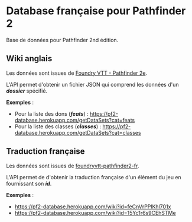 # Database française pour Pathfinder 2

Base de données pour Pathfinder 2nd édition.

## Wiki anglais

Les données sont issues de [Foundry VTT - Pathfinder 2e](https://gitlab.com/hooking/foundry-vtt---pathfinder-2e/-/tree/master/packs/data).

L'API permet d'obtenir un fichier JSON qui comprend les données d'un **_dossier_** spécifié.

**Exemples** :

-   Pour la liste des dons (**_feats_**) : https://pf2-database.herokuapp.com/getDataSets?cat=feats
-   Pour la liste des classes (**_classes_**) : https://pf2-database.herokuapp.com/getDataSets?cat=classes

## Traduction française

Les données sont issues de [foundryvtt-pathfinder2-fr](https://gitlab.com/pathfinder-fr/foundryvtt-pathfinder2-fr/-/tree/master/data).

L'API permet de d'obtenir la traduction française d'un élément du jeu en fournissant son **_id_**.

**Exemples** :

-   https://pf2-database.herokuapp.com/wiki?id=feCnVrPPlKhl701x
-   https://pf2-database.herokuapp.com/wiki?id=15Yc1r6s9CEhSTMe
